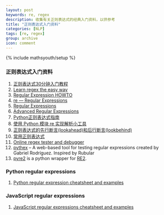 ```yaml
---
layout: post
keywords: re, regex
description: 收集有关正则表达式的经典入门资料，以供参考
title: "正则表达式入门资料"
categories: [NLP]
tags: [re, regex]
group: archive
icon: comment
---
```

{% include mathsyouth/setup %}


### 正则表达式入门资料

1. [正则表达式30分钟入门教程](https://deerchao.net/tutorials/regex/regex.htm)
2. [Learn regex the easy way](https://github.com/ziishaned/learn-regex)
2. [Regular Expression HOWTO](https://docs.python.org/3/howto/regex.html)
3. [re — Regular Expressions](https://pymotw.com/3/re/)
2. [Regular Expressions](https://www.python-course.eu/python3_re.php)
3. [Advanced Regular Expressions](https://www.python-course.eu/python3_re_advanced.php)
2. [Python正则表达式指南](http://www.cnblogs.com/huxi/archive/2010/07/04/1771073.html)
1. [使用 Python 模块 re 实现解析小工具](https://www.ibm.com/developerworks/cn/opensource/os-cn-pythonre/index.html)
3. [正则表达式的先行断言(lookahead)和后行断言(lookbehind)](https://blog.51cto.com/cnn237111/749047)
4. [常用正则表达式](https://deerchao.net/tutorials/regex/common.htm)
9. [Online regex tester and debugger](https://regex101.com/)
10. [pythex](https://pythex.org/) – A web-based tool for testing regular expressions created by Gabriel Rodríguez. Inspired by Rubular
10. [pyre2](https://github.com/facebook/pyre2/) is a python wrapper for [RE2](https://github.com/google/re2/).


### Python regular expressions

1. [Python regular expression cheatsheet and examples](https://learnbyexample.github.io/cheatsheet/python/python-regex-cheatsheet/)


### JavaScript regular expressions

1. [JavaScript regular expressions cheatsheet and examples](https://learnbyexample.github.io/cheatsheet/javascript/javascript-regexp-cheatsheet/)

